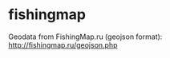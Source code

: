 fishingmap
==========

Geodata from FishingMap.ru (geojson format): http://fishingmap.ru/geojson.php
